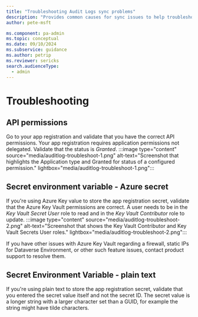 ```yaml
---
title: "Troubleshooting Audit Logs sync problems"
description: "Provides common causes for sync issues to help troubleshooting"
author: pete-msft

ms.component: pa-admin
ms.topic: conceptual
ms.date: 09/10/2024
ms.subservice: guidance
ms.author: petrip
ms.reviewer: sericks
search.audienceType: 
  - admin
---
```


# Troubleshooting

## API permissions

Go to your app registration and validate that you have the correct API permissions. Your app registration requires application permissions not delegated. Validate that the status is _Granted_.
:::image type="content" source="media/auditlog-troubleshoot-1.png" alt-text="Screenshot that highlights the Application type and Granted for status of a configured permission." lightbox="media/auditlog-troubleshoot-1.png":::

## Secret environment variable - Azure secret

If you're using Azure Key value to store the app registration secret, validate that the Azure Key Vault permissions are correct.
A user needs to be in the _Key Vault Secret User_ role to read and in the _Key Vault Contributor_ role to update.
:::image type="content" source="media/auditlog-troubleshoot-2.png" alt-text="Screenshot that shows the Key Vault Contributor and Key Vault Secrets User roles." lightbox="media/auditlog-troubleshoot-2.png":::

If you have other issues with Azure Key Vault regarding a firewall, static IPs for Dataverse Environment, or other such feature issues,  contact product support to resolve them.

## Secret Environment Variable - plain text

If you're using plain text to store the app registration secret, validate that you entered the secret value itself and not the secret ID. The secret value is a longer string with a larger character set than a GUID, for example the string might have tilde characters.
